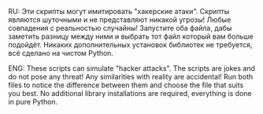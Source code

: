 RU: Эти скрипты могут имитировать "хакерские атаки". Скрипты являются шуточными и не представляют никакой угрозы! Любые совпадения с реальностью случайны!
Запустите оба файла, дабы заметить разницу между ними и выбрать тот файл который вам больше подойдёт.
Никаких дополнительных установок библиотек не требуется, всё сделано на чистом Python.

ENG: These scripts can simulate "hacker attacks". The scripts are jokes and do not pose any threat! Any similarities with reality are accidental!
Run both files to notice the difference between them and choose the file that suits you best.
No additional library installations are required, everything is done in pure Python.

